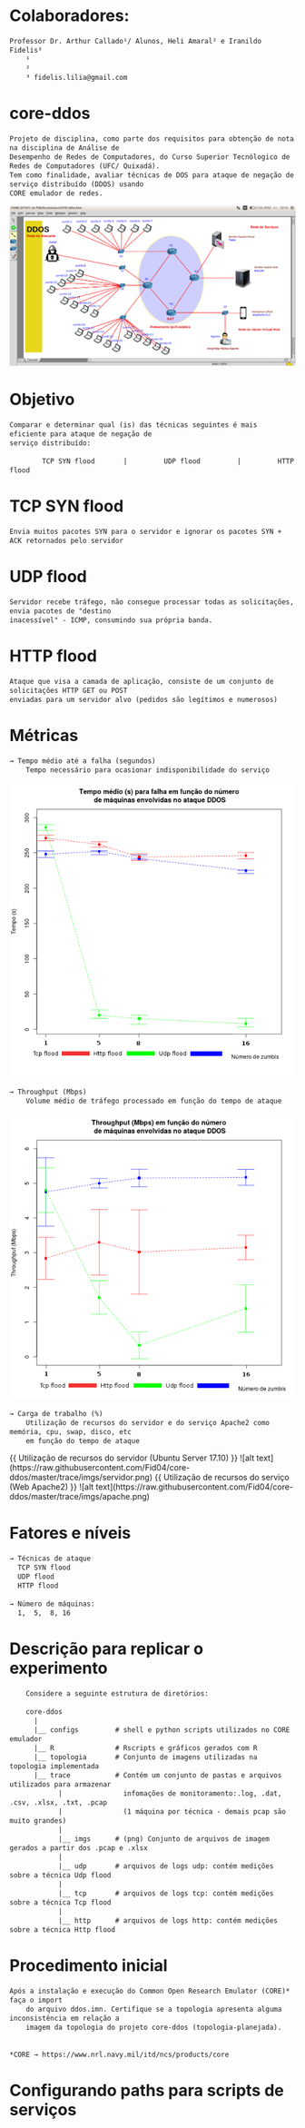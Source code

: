 # Colaboradores: 
    Professor Dr. Arthur Callado¹/ Alunos, Heli Amaral² e Iranildo Fidelis³
    	¹
    	² 
    	³ fidelis.lilia@gmail.com

# core-ddos 
    Projeto de disciplina, como parte dos requisitos para obtenção de nota na disciplina de Análise de 
    Desempenho de Redes de Computadores, do Curso Superior Tecnólogico de Redes de Computadores (UFC/ Quixadá). 
    Tem como finalidade, avaliar técnicas de DOS para ataque de negação de serviço distribuído (DDOS) usando 
    CORE emulador de redes. 
    
![alt text](https://raw.githubusercontent.com/Fid04/core-ddos/master/topo-vf.png)

# Objetivo
    Comparar e determinar qual (is) das técnicas seguintes é mais eficiente para ataque de negação de 
    serviço distribuído:

 			TCP SYN flood       |         UDP flood         |         HTTP flood

# TCP SYN flood 
    Envia muitos pacotes SYN para o servidor e ignorar os pacotes SYN + ACK retornados pelo servidor  

# UDP flood   
    Servidor recebe tráfego, não consegue processar todas as solicitações, envia pacotes de "destino 
    inacessível" - ICMP, consumindo sua própria banda.  

# HTTP flood 
    Ataque que visa a camada de aplicação, consiste de um conjunto de solicitações HTTP GET ou POST 
    enviadas para um servidor alvo (pedidos são legítimos e numerosos)

# Métricas

    → Tempo médio até a falha (segundos)
        Tempo necessário para ocasionar indisponibilidade do serviço

![alt text](https://raw.githubusercontent.com/Fid04/core-ddos/master/R/mtf.png)
                   
    → Throughput (Mbps)              
        Volume médio de tráfego processado em função do tempo de ataque

![alt text](https://raw.githubusercontent.com/Fid04/core-ddos/master/R/vazao.png)
        
    → Carga de trabalho (%)
        Utilização de recursos do servidor e do serviço Apache2 como memória, cpu, swap, disco, etc 
        em função do tempo de ataque 
                  
<caption align="top">{{ Utilização de recursos do servidor (Ubuntu Server 17.10) }}</caption>
![alt text](https://raw.githubusercontent.com/Fid04/core-ddos/master/trace/imgs/servidor.png)
                      
<caption align="top">{{ Utilização de recursos do serviço (Web Apache2) }}</caption>
![alt text](https://raw.githubusercontent.com/Fid04/core-ddos/master/trace/imgs/apache.png)

   
# Fatores e níveis

    → Técnicas de ataque          
      TCP SYN flood
      UDP flood
      HTTP flood
                   
    → Número de máquinas:  
      1,  5,  8, 16


# Descrição para replicar o experimento

        Considere a seguinte estrutura de diretórios:
        
        core-ddos
          |
          |__ configs         # shell e python scripts utilizados no CORE emulador
          |__ R               # Rscripts e gráficos gerados com R  
          |__ topologia       # Conjunto de imagens utilizadas na topologia implementada 
          |__ trace           # Contém um conjunto de pastas e arquivos utilizados para armazenar 
                |               infomações de monitoramento:.log, .dat, .csv, .xlsx, .txt, .pcap 
                |               (1 máquina por técnica - demais pcap são muito grandes)                    
                |                
                |__ imgs      # (png) Conjunto de arquivos de imagem gerados a partir dos .pcap e .xlsx 
                |
                |__ udp       # arquivos de logs udp: contém medições sobre a técnica Udp flood
                |
                |__ tcp       # arquivos de logs tcp: contém medições sobre a técnica Tcp flood
                |
                |__ http      # arquivos de logs http: contém medições sobre a técnica Http flood
                
             
                    
# Procedimento inicial 

  	Após a instalação e execução do Common Open Research Emulator (CORE)* faça o import
        do arquivo ddos.imn. Certifique se a topologia apresenta alguma inconsistência em relação a 
        imagem da topologia do projeto core-ddos (topologia-planejada).


  	*CORE → https://www.nrl.navy.mil/itd/ncs/products/core 

# Configurando paths para scripts de serviços





